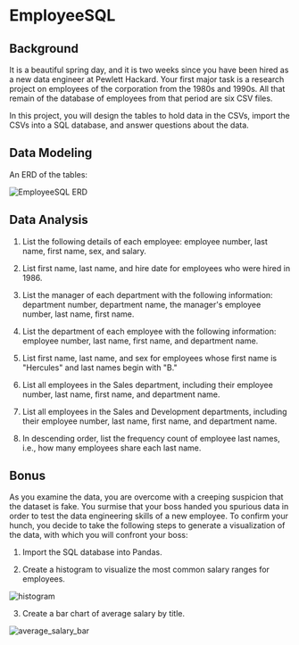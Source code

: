 # EmployeeSQL 



## Background

It is a beautiful spring day, and it is two weeks since you have been hired as a new data engineer at Pewlett Hackard. Your first major task is a research project on employees of the corporation from the 1980s and 1990s. All that remain of the database of employees from that period are six CSV files.

In this project, you will design the tables to hold data in the CSVs, import the CSVs into a SQL database, and answer questions about the data. 


## Data Modeling 


An ERD of the tables: 


![EmployeeSQL ERD](https://user-images.githubusercontent.com/55970064/93844114-bd872780-fc61-11ea-8a98-72d98071d7a2.png)


## Data Analysis


1. List the following details of each employee: employee number, last name, first name, sex, and salary.


2. List first name, last name, and hire date for employees who were hired in 1986.


3. List the manager of each department with the following information: department number, department name, the manager's employee number, last name, first name.


4. List the department of each employee with the following information: employee number, last name, first name, and department name.


5. List first name, last name, and sex for employees whose first name is "Hercules" and last names begin with "B."


6. List all employees in the Sales department, including their employee number, last name, first name, and department name.


7. List all employees in the Sales and Development departments, including their employee number, last name, first name, and department name.


8. In descending order, list the frequency count of employee last names, i.e., how many employees share each last name.


## Bonus


As you examine the data, you are overcome with a creeping suspicion that the dataset is fake. You surmise that your boss handed you spurious data in order to test the data engineering skills of a new employee. To confirm your hunch, you decide to take the following steps to generate a visualization of the data, with which you will confront your boss:


1. Import the SQL database into Pandas. 


2. Create a histogram to visualize the most common salary ranges for employees.


![histogram](https://user-images.githubusercontent.com/55970064/93844262-35ede880-fc62-11ea-89cc-aab4930e824b.png)


3. Create a bar chart of average salary by title.


![average_salary_bar](https://user-images.githubusercontent.com/55970064/93844277-41d9aa80-fc62-11ea-8ee9-ac0fdbd113e8.png)

